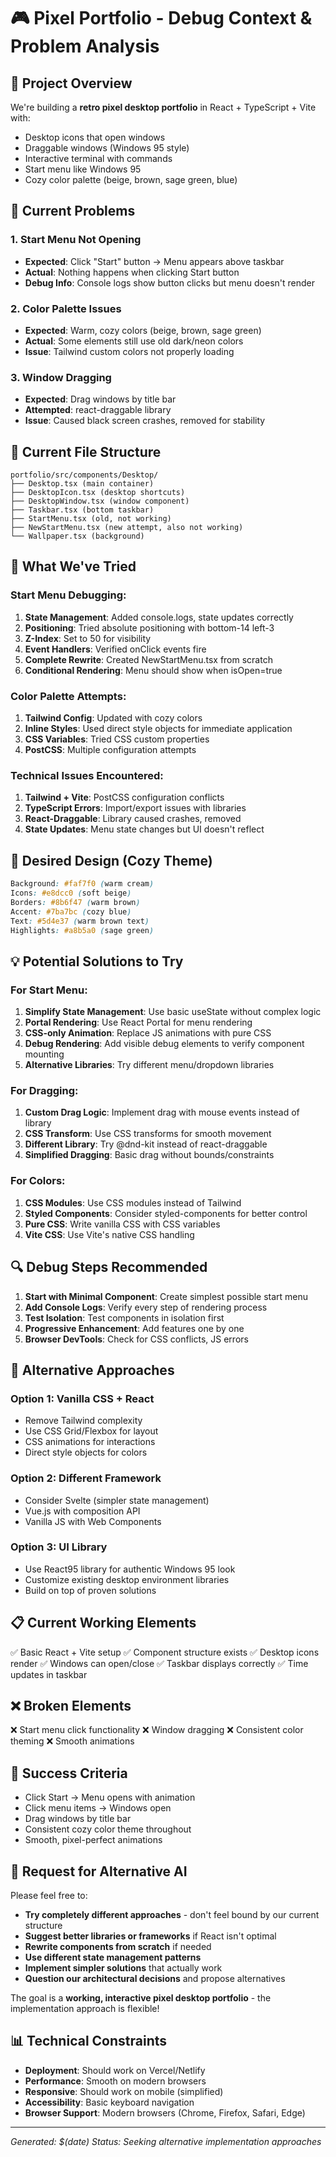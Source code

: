 # 🎮 Pixel Portfolio - Debug Context & Problem Analysis

## 🎯 Project Overview
We're building a **retro pixel desktop portfolio** in React + TypeScript + Vite with:
- Desktop icons that open windows
- Draggable windows (Windows 95 style)
- Interactive terminal with commands
- Start menu like Windows 95
- Cozy color palette (beige, brown, sage green, blue)

## 🚨 Current Problems

### 1. **Start Menu Not Opening**
- **Expected**: Click "Start" button → Menu appears above taskbar
- **Actual**: Nothing happens when clicking Start button
- **Debug Info**: Console logs show button clicks but menu doesn't render

### 2. **Color Palette Issues**
- **Expected**: Warm, cozy colors (beige, brown, sage green)
- **Actual**: Some elements still use old dark/neon colors
- **Issue**: Tailwind custom colors not properly loading

### 3. **Window Dragging**
- **Expected**: Drag windows by title bar
- **Attempted**: react-draggable library
- **Issue**: Caused black screen crashes, removed for stability

## 📁 Current File Structure
```
portfolio/src/components/Desktop/
├── Desktop.tsx (main container)
├── DesktopIcon.tsx (desktop shortcuts)
├── DesktopWindow.tsx (window component)
├── Taskbar.tsx (bottom taskbar)
├── StartMenu.tsx (old, not working)
├── NewStartMenu.tsx (new attempt, also not working)
└── Wallpaper.tsx (background)
```

## 🔧 What We've Tried

### Start Menu Debugging:
1. **State Management**: Added console.logs, state updates correctly
2. **Positioning**: Tried absolute positioning with bottom-14 left-3
3. **Z-Index**: Set to 50 for visibility
4. **Event Handlers**: Verified onClick events fire
5. **Complete Rewrite**: Created NewStartMenu.tsx from scratch
6. **Conditional Rendering**: Menu should show when isOpen=true

### Color Palette Attempts:
1. **Tailwind Config**: Updated with cozy colors
2. **Inline Styles**: Used direct style objects for immediate application
3. **CSS Variables**: Tried CSS custom properties
4. **PostCSS**: Multiple configuration attempts

### Technical Issues Encountered:
1. **Tailwind + Vite**: PostCSS configuration conflicts
2. **TypeScript Errors**: Import/export issues with libraries
3. **React-Draggable**: Library caused crashes, removed
4. **State Updates**: Menu state changes but UI doesn't reflect

## 🎨 Desired Design (Cozy Theme)
```css
Background: #faf7f0 (warm cream)
Icons: #e8dcc0 (soft beige) 
Borders: #8b6f47 (warm brown)
Accent: #7ba7bc (cozy blue)
Text: #5d4e37 (warm brown text)
Highlights: #a8b5a0 (sage green)
```

## 💡 Potential Solutions to Try

### For Start Menu:
1. **Simplify State Management**: Use basic useState without complex logic
2. **Portal Rendering**: Use React Portal for menu rendering
3. **CSS-only Animation**: Replace JS animations with pure CSS
4. **Debug Rendering**: Add visible debug elements to verify component mounting
5. **Alternative Libraries**: Try different menu/dropdown libraries

### For Dragging:
1. **Custom Drag Logic**: Implement drag with mouse events instead of library
2. **CSS Transform**: Use CSS transforms for smooth movement
3. **Different Library**: Try @dnd-kit instead of react-draggable
4. **Simplified Dragging**: Basic drag without bounds/constraints

### For Colors:
1. **CSS Modules**: Use CSS modules instead of Tailwind
2. **Styled Components**: Consider styled-components for better control
3. **Pure CSS**: Write vanilla CSS with CSS variables
4. **Vite CSS**: Use Vite's native CSS handling

## 🔍 Debug Steps Recommended

1. **Start with Minimal Component**: Create simplest possible start menu
2. **Add Console Logs**: Verify every step of rendering process
3. **Test Isolation**: Test components in isolation first
4. **Progressive Enhancement**: Add features one by one
5. **Browser DevTools**: Check for CSS conflicts, JS errors

## 🚀 Alternative Approaches

### Option 1: Vanilla CSS + React
- Remove Tailwind complexity
- Use CSS Grid/Flexbox for layout
- CSS animations for interactions
- Direct style objects for colors

### Option 2: Different Framework
- Consider Svelte (simpler state management)
- Vue.js with composition API
- Vanilla JS with Web Components

### Option 3: UI Library
- Use React95 library for authentic Windows 95 look
- Customize existing desktop environment libraries
- Build on top of proven solutions

## 📋 Current Working Elements
✅ Basic React + Vite setup
✅ Component structure exists
✅ Desktop icons render
✅ Windows can open/close
✅ Taskbar displays correctly
✅ Time updates in taskbar

## ❌ Broken Elements
❌ Start menu click functionality
❌ Window dragging
❌ Consistent color theming
❌ Smooth animations

## 🎯 Success Criteria
- Click Start → Menu opens with animation
- Click menu items → Windows open
- Drag windows by title bar
- Consistent cozy color theme throughout
- Smooth, pixel-perfect animations

## 💬 Request for Alternative AI
Please feel free to:
- **Try completely different approaches** - don't feel bound by our current structure
- **Suggest better libraries or frameworks** if React isn't optimal
- **Rewrite components from scratch** if needed
- **Use different state management patterns**
- **Implement simpler solutions** that actually work
- **Question our architectural decisions** and propose alternatives

The goal is a **working, interactive pixel desktop portfolio** - the implementation approach is flexible!

## 📊 Technical Constraints
- **Deployment**: Should work on Vercel/Netlify
- **Performance**: Smooth on modern browsers
- **Responsive**: Should work on mobile (simplified)
- **Accessibility**: Basic keyboard navigation
- **Browser Support**: Modern browsers (Chrome, Firefox, Safari, Edge)

---

*Generated: $(date)*
*Status: Seeking alternative implementation approaches*
